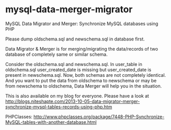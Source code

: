 mysql-data-merger-migrator
==========================

MySQL Data Migrator and Merger: Synchronize MySQL databases using PHP


Please dump oldschema.sql and newschema.sql in database first.

Data Migrator & Merger is for merging/migrating the data/records of two database of completely same or similar schema.

Consider the oldschema.sql and newschema.sql. In user_table in oldschema.sql user_created_date is missing but user_created_date is present in newschema.sql. Now, both schemas are not completely identical. And you want to put the data from oldschema to newschema or may be from newschema to oldschema, Data Merger will help you in the situation.

This is also available on my blog for everyone. Please have a look at http://blogs.niteshapte.com/2013-10-05-data-migrator-merger-synchronize-mysql-tables-records-using-php.htm

PHPClasses: http://www.phpclasses.org/package/7448-PHP-Synchronize-MySQL-tables-with-another-database.html
